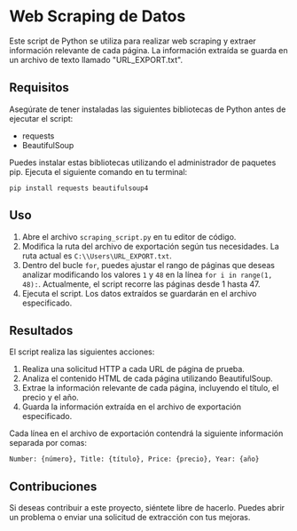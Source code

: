 # Web Scraping de Datos 

Este script de Python se utiliza para realizar web scraping y extraer información relevante de cada página. La información extraída se guarda en un archivo de texto llamado "URL_EXPORT.txt".

## Requisitos

Asegúrate de tener instaladas las siguientes bibliotecas de Python antes de ejecutar el script:
- requests
- BeautifulSoup

Puedes instalar estas bibliotecas utilizando el administrador de paquetes pip. Ejecuta el siguiente comando en tu terminal:

```
pip install requests beautifulsoup4
```

## Uso

1. Abre el archivo `scraping_script.py` en tu editor de código.
2. Modifica la ruta del archivo de exportación según tus necesidades. La ruta actual es `C:\\Users\URL_EXPORT.txt`.
3. Dentro del bucle `for`, puedes ajustar el rango de páginas que deseas analizar modificando los valores `1` y `48` en la línea `for i in range(1, 48):`. Actualmente, el script recorre las páginas desde 1 hasta 47.
4. Ejecuta el script. Los datos extraídos se guardarán en el archivo especificado.

## Resultados

El script realiza las siguientes acciones:

1. Realiza una solicitud HTTP a cada URL de página de prueba.
2. Analiza el contenido HTML de cada página utilizando BeautifulSoup.
3. Extrae la información relevante de cada página, incluyendo el título, el precio y el año.
4. Guarda la información extraída en el archivo de exportación especificado.

Cada línea en el archivo de exportación contendrá la siguiente información separada por comas:
```
Number: {número}, Title: {título}, Price: {precio}, Year: {año}
```

## Contribuciones

Si deseas contribuir a este proyecto, siéntete libre de hacerlo. Puedes abrir un problema o enviar una solicitud de extracción con tus mejoras.


